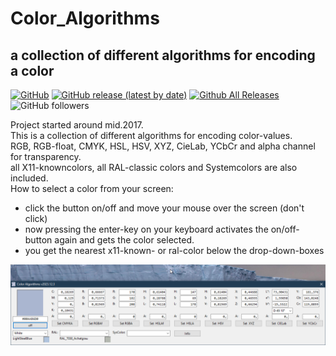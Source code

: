# Color_Algorithms  
## a collection of different algorithms for encoding a color  

[![GitHub](https://img.shields.io/github/license/OlimilO1402/Color_Algorithms?style=plastic)](https://github.com/OlimilO1402/Color_Algorithms/blob/master/LICENSE) 
[![GitHub release (latest by date)](https://img.shields.io/github/v/release/OlimilO1402/Color_Algorithms?style=plastic)](https://github.com/OlimilO1402/Color_Algorithms/releases/latest)
[![Github All Releases](https://img.shields.io/github/downloads/OlimilO1402/Color_Algorithms/total.svg)](https://github.com/OlimilO1402/Color_Algorithms/releases/download/v2023.12.3/ColorAlgos_v2023.12.3.zip)
![GitHub followers](https://img.shields.io/github/followers/OlimilO1402?style=social)

Project started around mid.2017.  
This is a collection of different algorithms for encoding color-values.  
RGB, RGB-float, CMYK, HSL, HSV, XYZ, CieLab, YCbCr and alpha channel for transparency.  
all X11-knowncolors, all RAL-classic colors and Systemcolors are also included.  
How to select a color from your screen:
* click the button on/off and move your mouse over the screen (don't click)  
* now pressing the enter-key on your keyboard activates the on/off-button again and gets the color selected.  
* you get the nearest x11-known- or ral-color below the drop-down-boxes

![ColorAlgos Image](Resources/ColorAlgos.png "ColorAlgos Image")